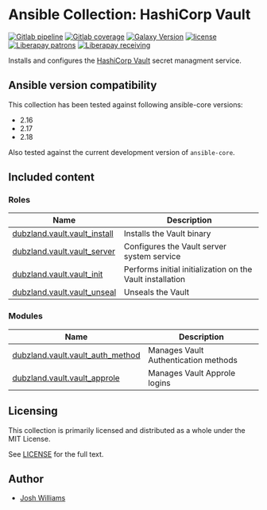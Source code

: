 # Ansible Collection: HashiCorp Vault

[![Gitlab pipeline][pipeline-badge]][pipeline-url]
[![Gitlab coverage][coverage-badge]][coverage-url]
[![Galaxy Version][galaxy-badge]][galaxy-url]
[![license][license-badge]][license-url]
[![Liberapay patrons][liberapay-patrons-badge]][liberapay-url]
[![Liberapay receiving][liberapay-receives-badge]][liberapay-url]

Installs and configures the [HashiCorp Vault][vault] secret managment service.

## Ansible version compatibility

This collection has been tested against following ansible-core versions:

- 2.16
- 2.17
- 2.18

Also tested against the current development version of `ansible-core`.

## Included content

### Roles

| Name                                          | Description                                               |
| --------------------------------------------- | --------------------------------------------------------- |
| [dubzland.vault.vault_install][vault_install] | Installs the Vault binary                                 |
| [dubzland.vault.vault_server][vault_server]   | Configures the Vault server system service                |
| [dubzland.vault.vault_init][vault_init]       | Performs initial initialization on the Vault installation |
| [dubzland.vault.vault_unseal][vault_unseal]   | Unseals the Vault                                         |

### Modules

| Name                                                  | Description                          |
| ----------------------------------------------------- | -------------------------------------|
| [dubzland.vault.vault_auth_method][vault_auth_method] | Manages Vault Authentication methods |
| [dubzland.vault.vault_approle][vault_approle]         | Manages Vault Approle logins         |

## Licensing

This collection is primarily licensed and distributed as a whole under the MIT License.

See [LICENSE](https://git.dubzland.com/dubzland/ansible-collections/vault/blob/main/LICENSE) for the full text.

## Author

- [Josh Williams](https://dubzland.com)

[pipeline-badge]: https://img.shields.io/gitlab/pipeline-status/dubzland%2Fansible-collections%2Fvault?gitlab_url=https%3A%2F%2Fgit.dubzland.com&branch=main&style=flat-square&logo=gitlab
[pipeline-url]: https://git.dubzland.com/dubzland/ansible-collections/vault/pipelines?scope=all&page=1&ref=main
[coverage-badge]: https://img.shields.io/gitlab/pipeline-coverage/dubzland%2Fansible-collections%2Fvault?gitlab_url=https%3A%2F%2Fgit.dubzland.com&branch=main&style=flat-square&logo=gitlab
[coverage-url]: https://git.dubzland.com/dubzland/ansible-collections/vault/pipelines?scope=all&page=1&ref=main
[galaxy-badge]: https://img.shields.io/badge/dynamic/json?style=flat-square&label=galaxy&prefix=v&url=https://galaxy.ansible.com/api/v3/collections/dubzland/vault/&query=highest_version.version
[galaxy-url]: https://galaxy.ansible.com/ui/repo/published/dubzland/vault/
[license-badge]: https://img.shields.io/gitlab/license/dubzland%2Fcontainer-images%2Fci-python?gitlab_url=https%3A%2F%2Fgit.dubzland.com&style=flat-square
[license-url]: https://git.dubzland.com/dubzland/container-images/ci-python/-/blob/main/LICENSE
[liberapay-patrons-badge]: https://img.shields.io/liberapay/patrons/jdubz?style=flat-square&logo=liberapay
[liberapay-receives-badge]: https://img.shields.io/liberapay/receives/jdubz?style=flat-square&logo=liberapay
[liberapay-url]: https://liberapay.com/jdubz/donate
[vault]: https://www.hashicorp.com/products/vault
[vault_install]: https://docs.dubzland.io/ansible-collections/collections/dubzland/vault/vault_install_role.html
[vault_server]: https://docs.dubzland.io/ansible-collections/collections/dubzland/vault/vault_server_role.html
[vault_init]: https://docs.dubzland.io/ansible-collections/collections/dubzland/vault/vault_init_role.html
[vault_unseal]: https://docs.dubzland.io/ansible-collections/collections/dubzland/vault/vault_unseal_role.html
[vault_auth_method]: https://docs.dubzland.io/ansible-collections/collections/dubzland/vault/vault_auth_method_module.html
[vault_approle]: https://docs.dubzland.io/ansible-collections/collections/dubzland/vault/vault_approle_module.html
